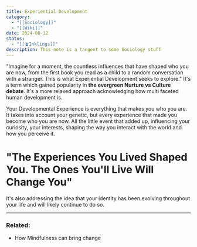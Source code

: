 ```yaml
---
title: Experiential Development
category:
  - "[[Sociology]]"
  - "[[Wiki]]"
date: 2024-08-12
status:
  - "[[🪴Inklings]]"
description: This note is a tangent to some Sociology stuff
---
```

"Imagine for a moment, the countless influences that have shaped who you are now, from the first book you read as a child to a random conversation with a stranger. This is what Experiential Development seeks to explore." It's a term which gained popularity in **the evergreen Nurture vs Culture debate**. It's a more relaxed approach acknowledging how multi faceted human development is. 

Your Developmental Experience is everything that makes you who you are. It takes into account your genetic, but every experience that made you become who you are now. All the little event that added up, influencing your curiosity, your interests, shaping the way you interact with the world and how you perceive it. 

# "The Experiences You Lived Shaped You. The Ones You'll Live Will Change You"

It's also addressing the idea that your identity has been evolving throughout your life and will likely continue to do so. 


---
### Related:
- How Mindfulness can bring change